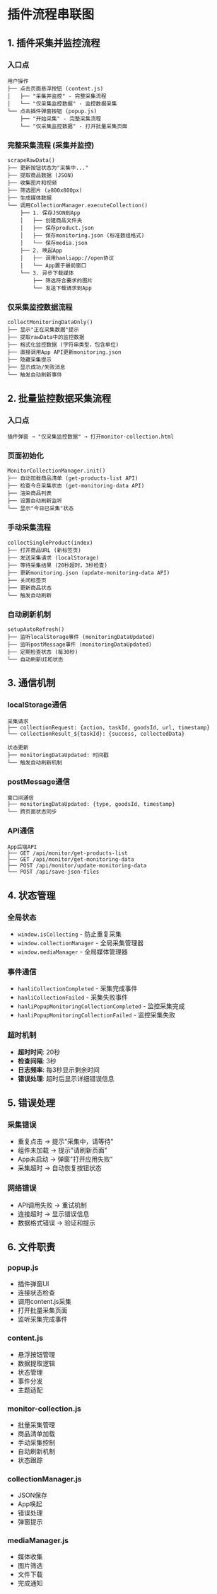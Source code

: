 # 插件流程串联图

## 1. 插件采集并监控流程

### 入口点
```
用户操作
├── 点击页面悬浮按钮 (content.js)
│   ├── "采集并监控" - 完整采集流程
│   └── "仅采集监控数据" - 监控数据采集
└── 点击插件弹窗按钮 (popup.js)
    ├── "开始采集" - 完整采集流程
    └── "仅采集监控数据" - 打开批量采集页面
```

### 完整采集流程 (采集并监控)
```
scrapeRawData()
├── 更新按钮状态为"采集中..."
├── 提取商品数据 (JSON)
├── 收集图片和视频
├── 筛选图片 (≥800x800px)
├── 生成媒体数据
└── 调用CollectionManager.executeCollection()
    ├── 1. 保存JSON到App
    │   ├── 创建商品文件夹
    │   ├── 保存product.json
    │   ├── 保存monitoring.json (标准数组格式)
    │   └── 保存media.json
    ├── 2. 唤起App
    │   ├── 调用hanliapp://open协议
    │   └── App置于最前窗口
    └── 3. 异步下载媒体
        ├── 筛选符合要求的图片
        └── 发送下载请求到App
```

### 仅采集监控数据流程
```
collectMonitoringDataOnly()
├── 显示"正在采集数据"提示
├── 提取rawData中的监控数据
├── 格式化监控数据 (字符串类型，包含单位)
├── 直接调用App API更新monitoring.json
├── 隐藏采集提示
├── 显示成功/失败消息
└── 触发自动刷新事件
```

## 2. 批量监控数据采集流程

### 入口点
```
插件弹窗 → "仅采集监控数据" → 打开monitor-collection.html
```

### 页面初始化
```
MonitorCollectionManager.init()
├── 自动加载商品清单 (get-products-list API)
├── 检查今日采集状态 (get-monitoring-data API)
├── 渲染商品列表
├── 设置自动刷新监听
└── 显示"今日已采集"状态
```

### 手动采集流程
```
collectSingleProduct(index)
├── 打开商品URL (新标签页)
├── 发送采集请求 (localStorage)
├── 等待采集结果 (20秒超时，3秒检查)
├── 更新monitoring.json (update-monitoring-data API)
├── 关闭标签页
├── 更新商品状态
└── 触发自动刷新
```

### 自动刷新机制
```
setupAutoRefresh()
├── 监听localStorage事件 (monitoringDataUpdated)
├── 监听postMessage事件 (monitoringDataUpdated)
├── 定期检查状态 (每30秒)
└── 自动刷新UI和状态
```

## 3. 通信机制

### localStorage通信
```
采集请求
├── collectionRequest: {action, taskId, goodsId, url, timestamp}
└── collectionResult_${taskId}: {success, collectedData}

状态更新
├── monitoringDataUpdated: 时间戳
└── 触发自动刷新机制
```

### postMessage通信
```
窗口间通信
├── monitoringDataUpdated: {type, goodsId, timestamp}
└── 跨页面状态同步
```

### API通信
```
App后端API
├── GET /api/monitor/get-products-list
├── GET /api/monitor/get-monitoring-data
├── POST /api/monitor/update-monitoring-data
└── POST /api/save-json-files
```

## 4. 状态管理

### 全局状态
- `window.isCollecting` - 防止重复采集
- `window.collectionManager` - 全局采集管理器
- `window.mediaManager` - 全局媒体管理器

### 事件通信
- `hanliCollectionCompleted` - 采集完成事件
- `hanliCollectionFailed` - 采集失败事件
- `hanliPopupMonitoringCollectionCompleted` - 监控采集完成
- `hanliPopupMonitoringCollectionFailed` - 监控采集失败

### 超时机制
- **超时时间**: 20秒
- **检查间隔**: 3秒
- **日志频率**: 每3秒显示剩余时间
- **错误处理**: 超时后显示详细错误信息

## 5. 错误处理

### 采集错误
- 重复点击 → 提示"采集中，请等待"
- 组件未加载 → 提示"请刷新页面"
- App未启动 → 弹窗"打开应用失败"
- 采集超时 → 自动恢复按钮状态

### 网络错误
- API调用失败 → 重试机制
- 连接超时 → 显示错误信息
- 数据格式错误 → 验证和提示

## 6. 文件职责

### popup.js
- 插件弹窗UI
- 连接状态检查
- 调用content.js采集
- 打开批量采集页面
- 监听采集完成事件

### content.js
- 悬浮按钮管理
- 数据提取逻辑
- 状态管理
- 事件分发
- 主题适配

### monitor-collection.js
- 批量采集管理
- 商品清单加载
- 手动采集控制
- 自动刷新机制
- 状态跟踪

### collectionManager.js
- JSON保存
- App唤起
- 错误处理
- 弹窗提示

### mediaManager.js
- 媒体收集
- 图片筛选
- 文件下载
- 完成通知
